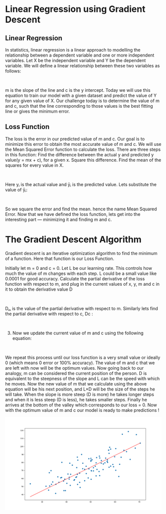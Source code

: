 # Linear Regression using Gradient Descent

## Linear Regression

In statistics, linear regression is a linear approach to modelling the relationship between a dependent variable and one or more independent variables. Let X be the independent variable and Y be the dependent variable. We will define a linear relationship between these two variables as follows:

<img src="https://miro.medium.com/max/600/1*p3LTR6GB6g2MpRZzE5JIxw.png" title=""/>


<img src="https://miro.medium.com/max/712/1*ETn5o9GRaF8ZK6wIHvGrJQ.gif" title=""/>

m is the slope of the line and c is the y intercept. Today we will use this equation to train our model with a given dataset and predict the value of Y for any given value of X. Our challenge today is to determine the value of m and c, such that the line corresponding to those values is the best fitting line or gives the minimum error.

## Loss Function
The loss is the error in our predicted value of m and c. Our goal is to minimize this error to obtain the most accurate value of m and c.
We will use the Mean Squared Error function to calculate the loss. There are three steps in this function:
Find the difference between the actual y and predicted y value(y = mx + c), for a given x.
Square this difference.
Find the mean of the squares for every value in X.

<img src="https://miro.medium.com/max/600/1*_y5QA1yF4w6LDDRxfTt6GA.jpeg" title=""/>

Here yᵢ is the actual value and ȳᵢ is the predicted value. Lets substitute the value of ȳᵢ:

<img src="https://miro.medium.com/max/800/1*3cpC7oHy4IbH3o3Jc-ygVw.jpeg" title=""/>

So we square the error and find the mean. hence the name Mean Squared Error. Now that we have defined the loss function, lets get into the interesting part — minimizing it and finding m and c.


# The Gradient Descent Algorithm
Gradient descent is an iterative optimization algorithm to find the minimum of a function. Here that function is our Loss Function.

Initially let m = 0 and c = 0. Let L be our learning rate. This controls how much the value of m changes with each step. L could be a small value like 0.0001 for good accuracy.
Calculate the partial derivative of the loss function with respect to m, and plug in the current values of x, y, m and c in it to obtain the derivative value D

<img src="https://miro.medium.com/max/600/1*_y5QA1yF4w6LDDRxfTt6GA.jpeg" title=""/>

Dₘ is the value of the partial derivative with respect to m. Similarly lets find the partial derivative with respect to c, Dc :

<img src="https://miro.medium.com/max/600/1*rj09w2TcBxnHPtQ0oq4ehA.jpeg" title=""/>

3. Now we update the current value of m and c using the following equation:

<img src="https://miro.medium.com/max/600/1*JDcHqFK8jLcgQu1cj2XuVQ.jpeg" title=""/>


We repeat this process until our loss function is a very small value or ideally 0 (which means 0 error or 100% accuracy). The value of m and c that we are left with now will be the optimum values.
Now going back to our analogy, m can be considered the current position of the person. D is equivalent to the steepness of the slope and L can be the speed with which he moves. Now the new value of m that we calculate using the above equation will be his next position, and L×D will be the size of the steps he will take. When the slope is more steep (D is more) he takes longer steps and when it is less steep (D is less), he takes smaller steps. Finally he arrives at the bottom of the valley which corresponds to our loss = 0.
Now with the optimum value of m and c our model is ready to make predictions !




<img src="Figure_1.png" title=""/>




